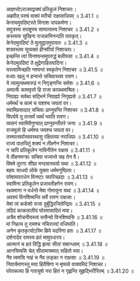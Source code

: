 

  
आज्ञप्तोऽराजवद्वाक्यं प्रतिकूलं निशाचरः।  
अब्रवीत् परुषं वाक्यं मरीचो राक्षसाधिपम् ॥ 3.41.1 ॥   
केनायमुपदिष्टस्ते विनाशः पापकर्मणा।  
सपुत्रस्य सराष्ट्रस्य सामात्यस्य निशाचर ॥ 3.41.2 ॥   
कस्त्वया सुखिना राजन्नाभिनन्दति पापकृत्।  
केनेदमुपदिष्टं ते मुत्युद्वारमुपायतः ॥ 3.41.3 ॥   
शत्रवस्तव सुव्यक्तं हीनवीर्या निशाचराः।  
इच्छन्ति त्वां विनश्यन्तमुपरुद्धं बलीयसा ॥ 3.41.4 ॥   
केनेदमुपदिष्टं ते क्षुद्रेणाहितवादिना।  
यस्त्वामिच्छति नश्यन्तं स्वकृतेन निशाचर ॥ 3.41.5 ॥   
वध्याः खलु न हन्यन्ते सचिवास्तव रावण।  
ये त्वामुत्पथमारुढं न निगृङ्णन्ति सर्वशः ॥ 3.41.6 ॥   
अमात्यैः कामवृत्तो हि राजा कापथमाश्रितः।  
निग्राह्यः सर्वथा सद्भिर्न निग्राह्यो निगृह्यसे ॥ 3.41.7 ॥   
धर्ममर्थं च कामं च यशश्च जयतां वर।  
स्वामिप्रसादात् सचिवाः प्राप्नुवन्ति निशाचर ॥ 3.41.8 ॥   
विपर्यये तु तत्सर्वं व्यर्थं भवति रावण।  
व्यसनं स्वामिवैगुण्यात् प्राप्नुवन्तीतरे जनाः ॥ 3.41.9 ॥   
राजमूलो हि धर्मश्च जयश्च जयतां वर।  
तस्मात्सर्वास्ववस्थासु रक्षितव्या नराधिपाः ॥ 3.41.10 ॥   
राज्यं पालयितुं शक्यं न तीक्ष्णेन निशाचर।  
न चापि प्रतिकूलेन नाविनीतेन राक्षस ॥ 3.41.11 ॥   
ये तीक्ष्णमन्त्राः सचिवा भज्यन्ते सह तेन वै।  
विषमे तुरगाः शीघ्रा मन्दसारथयो यथा ॥ 3.41.12 ॥   
बहवः साधवो लोके युक्ता धर्ममनुष्ठिताः।  
परेषामपराधेन विनष्टाः सपरिच्छदाः ॥ 3.41.13 ॥   
स्वामिना प्रतिकूलेन प्रजास्तीक्ष्णेन रावण।  
रक्ष्यमाणा न वर्धन्ते मेषा गोमायुना यथा ॥ 3.41.14 ॥   
अवश्यं विनशिष्यन्ति सर्वे रावण राक्षसाः।  
येषां त्वं कर्कशो राजा दुर्बुद्धिरजितेन्द्रियः ॥ 3.41.15 ॥   
तदिदं काकतालीयं घोरमासादितं मया।  
अत्रैव शोचनीयस्त्वं ससैन्यो विनशिष्यसि ॥ 3.41.16 ॥   
मां निहत्य तु रामश्च नचिरात्त्वां वधिष्यति।  
अनेन कृतकृत्योऽस्मि म्रिये यदरिणा हतः ॥ 3.41.17 ॥   
दर्शनादेव रामस्य हतं मामुपधारय।  
आत्मानं च हतं विद्धि हृत्वा सीतां सबान्धवम् ॥ 3.41.18 ॥   
आनयिष्यसि चेत् सीतामाश्रमात् सहितो मया।  
नैव त्वमसि नाहं च नैव लङ्का न राक्षसाः ॥ 3.41.19 ॥   
निवार्यमाणस्तु मया हितैषिणा न मृष्यसे वाक्यमिदं निशाचर।  
परेतकल्पा हि गतायुषो नरा हितं न गृह्णन्ति सुहृद्भिरीरितम् ॥ 3.41.20 ॥   
